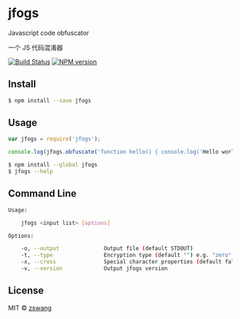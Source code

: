 # jfogs

Javascript code obfuscator

一个 JS 代码混淆器

[![Build Status](https://img.shields.io/travis/zswang/jfogs/master.svg)](https://travis-ci.org/zswang/jfogs)
[![NPM version](https://img.shields.io/npm/v/jfogs.svg)](http://badge.fury.io/js/jfogs)

## Install

```sh
$ npm install --save jfogs
```

## Usage

```js
var jfogs = require('jfogs');

console.log(jfogs.obfuscate('function hello() { console.log('Hello world!'); }'));
```

```sh
$ npm install --global jfogs
$ jfogs --help
```

## Command Line

```bash
Usage:

    jfogs <input list> [options]

Options:

    -o, --output              Output file (default STDOUT)
    -t, --type                Encryption type (default "") e.g. "zero" | "reverse"
    -x, --cross               Special character properties (default false)
    -v, --version             Output jfogs version
```

## License

MIT © [zswang](http://weibo.com/zswang)